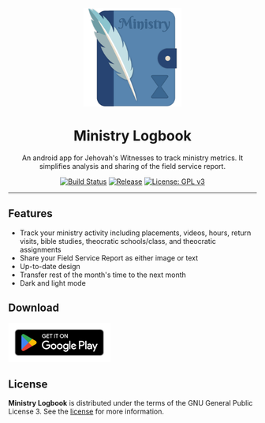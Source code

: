 <div align="center">
  <img width="200" src="resources/logo.png" alt="MinistryLogbook Logo">
  <h1>Ministry Logbook</h1>
  <p>An android app for Jehovah's Witnesses to track ministry metrics. It simplifies analysis and sharing of the field service report.</p>

[![Build Status](https://github.com/danieldaeschle/MinistryLogbook/workflows/Build/badge.svg)](https://github.com/danieldaeschle/MinistryLogbook/actions/workflows/test.yml)
[![Release](https://img.shields.io/github/v/release/MinistryLogbook/MinistryLogbook?include_prereleases)](https://github.com/MinistryLogbook/MinistryLogbook/releases)
[![License: GPL v3](https://img.shields.io/badge/License-GPLv3-blue.svg)](https://www.gnu.org/licenses/gpl-3.0)

</div>

---

## Features

- Track your ministry activity including placements, videos, hours, return visits, bible studies,
  theocratic schools/class, and theocratic assignments
- Share your Field Service Report as either image or text
- Up-to-date design
- Transfer rest of the month's time to the next month
- Dark and light mode

## Download

[<img height="80" src="resources/google-play-badge.png" alt="Get it on Google Play">](https://play.google.com/store/apps/details?id=app.ministrylogbook)

## License

**Ministry Logbook** is distributed under the terms of the GNU General Public License 3. See
the [license](LICENSE) for more information.
